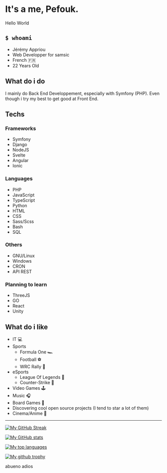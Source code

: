 # It's a me, Pefouk.
Hello World  
  
## `$ whoami`
- Jérémy Appriou
- Web Developper for samsic
- French 🇫🇷
- 22 Years Old 

## What do i do
I mainly do Back End Developpement, especially with Symfony (PHP). Even though i try my best to get good at Front End.  

## Techs
### Frameworks
- Symfony 
- Django
- NodeJS
- Svelte
- Angular
- Ionic
### Languages
- PHP
- JavaScript
- TypeScript
- Python
- HTML
- CSS
- Sass/Scss
- Bash
- SQL
### Others
- GNU/Linux
- Windows
- CRON
- API REST

### Planning to learn
- ThreeJS
- GO
- React
- Unity

## What do i like
- IT 💻
- Sports
  - Formula One 🏎
  - Football ⚽
  - WRC Rally 🚗
- eSports
  - League Of Legends 👻
  - Counter-Strike 🔫
- Video Games 🕹
- Music 🎧
- Board Games 🎲
- Discovering cool open source projects (I tend to star a lot of them)
- Cinema/Anime 🎥
----

[![My GitHub Streak](https://github-readme-streak-stats.herokuapp.com?user=Pefouk&theme=radical&hide_border=true&date_format=M%20j%5B%2C%20Y%5D)](https://github.com/pefouk)  
  
[![My GitHub stats](https://github-readme-stats.vercel.app/api?username=pefouk&theme=radical&count_private=true)](https://github.com/pefouk)  
  
[![My top languages](https://github-readme-stats.vercel.app/api/top-langs/?username=Pefouk&theme=radical&count_private=true&layout=compact)](https://github.com/pefouk)  

[![My github trophy](https://github-profile-trophy.vercel.app/?username=pefouk&row=1&theme=radical)](https://github.com/pefouk)  
  

abueno adios
